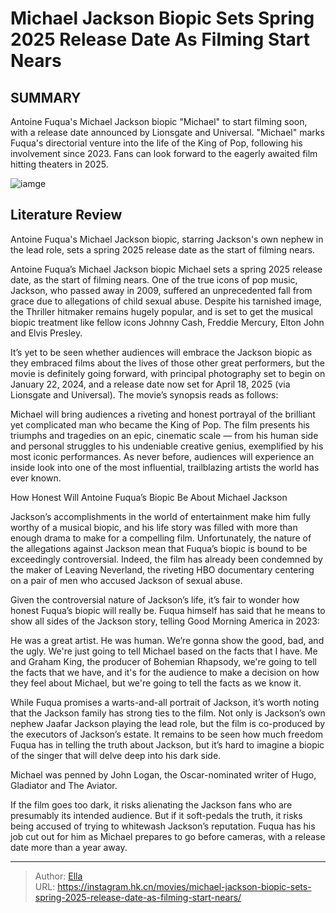 # Michael Jackson Biopic Sets Spring 2025 Release Date As Filming Start Nears


## SUMMARY 



  Antoine Fuqua&#39;s Michael Jackson biopic &#34;Michael&#34; to start filming soon, with a release date announced by Lionsgate and Universal.   &#34;Michael&#34; marks Fuqua&#39;s directorial venture into the life of the King of Pop, following his involvement since 2023.   Fans can look forward to the eagerly awaited film hitting theaters in 2025.  

![iamge](https://static1.srcdn.com/wordpress/wp-content/uploads/2024/01/michael-jackson-in-this-is-it.jpg)

## Literature Review

Antoine Fuqua&#39;s Michael Jackson biopic, starring Jackson&#39;s own nephew in the lead role, sets a spring 2025 release date as the start of filming nears.




Antoine Fuqua’s Michael Jackson biopic Michael sets a spring 2025 release date, as the start of filming nears. One of the true icons of pop music, Jackson, who passed away in 2009, suffered an unprecedented fall from grace due to allegations of child sexual abuse. Despite his tarnished image, the Thriller hitmaker remains hugely popular, and is set to get the musical biopic treatment like fellow icons Johnny Cash, Freddie Mercury, Elton John and Elvis Presley.




It’s yet to be seen whether audiences will embrace the Jackson biopic as they embraced films about the lives of those other great performers, but the movie is definitely going forward, with principal photography set to begin on January 22, 2024, and a release date now set for April 18, 2025 (via Lionsgate and Universal). The movie’s synopsis reads as follows:


Michael will bring audiences a riveting and honest portrayal of the brilliant yet complicated man who became the King of Pop. The film presents his triumphs and tragedies on an epic, cinematic scale — from his human side and personal struggles to his undeniable creative genius, exemplified by his most iconic performances. As never before, audiences will experience an inside look into one of the most influential, trailblazing artists the world has ever known.



 How Honest Will Antoine Fuqua’s Biopic Be About Michael Jackson 
          




Jackson’s accomplishments in the world of entertainment make him fully worthy of a musical biopic, and his life story was filled with more than enough drama to make for a compelling film. Unfortunately, the nature of the allegations against Jackson mean that Fuqua’s biopic is bound to be exceedingly controversial. Indeed, the film has already been condemned by the maker of Leaving Neverland, the riveting HBO documentary centering on a pair of men who accused Jackson of sexual abuse.

Given the controversial nature of Jackson’s life, it’s fair to wonder how honest Fuqua’s biopic will really be. Fuqua himself has said that he means to show all sides of the Jackson story, telling Good Morning America in 2023:


He was a great artist. He was human. We’re gonna show the good, bad, and the ugly. We&#39;re just going to tell Michael based on the facts that I have. Me and Graham King, the producer of Bohemian Rhapsody, we&#39;re going to tell the facts that we have, and it&#39;s for the audience to make a decision on how they feel about Michael, but we&#39;re going to tell the facts as we know it.





While Fuqua promises a warts-and-all portrait of Jackson, it’s worth noting that the Jackson family has strong ties to the film. Not only is Jackson’s own nephew Jaafar Jackson playing the lead role, but the film is co-produced by the executors of Jackson’s estate. It remains to be seen how much freedom Fuqua has in telling the truth about Jackson, but it’s hard to imagine a biopic of the singer that will delve deep into his dark side.



Michael was penned by John Logan, the Oscar-nominated writer of Hugo, Gladiator and The Aviator.




If the film goes too dark, it risks alienating the Jackson fans who are presumably its intended audience. But if it soft-pedals the truth, it risks being accused of trying to whitewash Jackson’s reputation. Fuqua has his job cut out for him as Michael prepares to go before cameras, with a release date more than a year away.






---

> Author: [Ella](https://instagram.hk.cn/)  
> URL: https://instagram.hk.cn/movies/michael-jackson-biopic-sets-spring-2025-release-date-as-filming-start-nears/  

